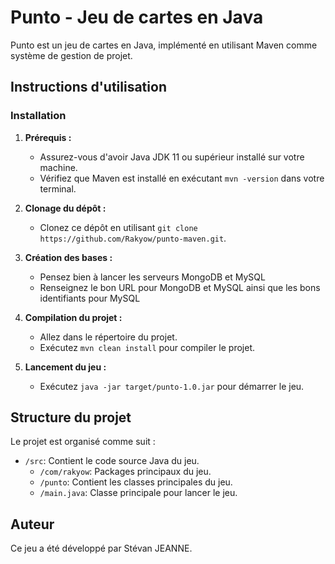 # Punto - Jeu de cartes en Java

Punto est un jeu de cartes en Java, implémenté en utilisant Maven comme système de gestion de projet.

## Instructions d'utilisation

### Installation

1. **Prérequis :**
   - Assurez-vous d'avoir Java JDK 11 ou supérieur installé sur votre machine.
   - Vérifiez que Maven est installé en exécutant `mvn -version` dans votre terminal.

2. **Clonage du dépôt :**
   - Clonez ce dépôt en utilisant `git clone https://github.com/Rakyow/punto-maven.git`.

3. **Création des bases :**
   - Pensez bien à lancer les serveurs MongoDB et MySQL
   - Renseignez le bon URL pour MongoDB et MySQL ainsi que les bons identifiants pour MySQL

4. **Compilation du projet :**
   - Allez dans le répertoire du projet.
   - Exécutez `mvn clean install` pour compiler le projet.

5. **Lancement du jeu :**
   - Exécutez `java -jar target/punto-1.0.jar` pour démarrer le jeu.

## Structure du projet

Le projet est organisé comme suit :

- `/src`: Contient le code source Java du jeu.
  - `/com/rakyow`: Packages principaux du jeu.
  - `/punto`: Contient les classes principales du jeu.
  - `/main.java`: Classe principale pour lancer le jeu.

## Auteur

Ce jeu a été développé par Stévan JEANNE.


